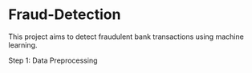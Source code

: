 # Fraud-Detection
This project aims to detect fraudulent bank transactions using machine learning.

Step 1: Data Preprocessing
